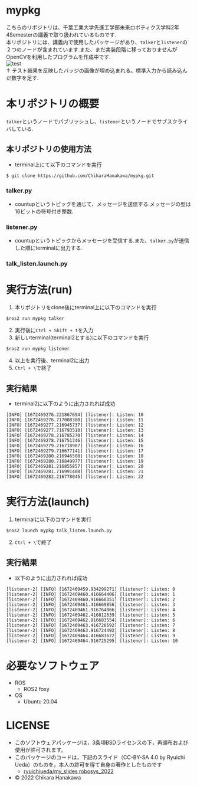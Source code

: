 # mypkg
こちらのリポジトリは、千葉工業大学先進工学部未来ロボティクス学科2年4Semesterの講義で取り扱われているものです.  
本リポジトリには、講義内で使用したパッケージがあり、`talker`と`listener`の２つのノードが含まれています.また、まだ実装段階に移っておりませんがOpenCVを利用したプログラムを作成中です.  
![test](https://github.com/ChikaraHanakawa/mypkg/actions/workflows/test.yml/badge.svg)  
↑ テスト結果を反映したバッジの画像が埋め込まれる。標準入力から読み込んだ数字を足す.  
# 本リポジトリの概要
`talker`というノードでパブリッシュし、`listener`というノードでサブスクライバしている.  
## 本リポジトリの使用方法
- terminal上にて以下のコマンドを実行  
```
$ git clone https://github.com/ChikaraHanakawa/mypkg.git
```
### talker.py
- countupというトピックを通じて、メッセージを送信する.メッセージの型は16ビットの符号付き整数.  
### listener.py
- countupというトピックからメッセージを受信する.また、`talker.py`が送信した順にterminalに出力する.  
### talk_listen.launch.py

# 実行方法(run)
1. 本リポジトリをclone後にterminal上に以下のコマンドを実行  
```
$ros2 run mypkg talker
```
2. 実行後に`Ctrl + Shift + t`を入力  
3. 新しいterminal(terminal2とする)に以下のコマンドを実行
```
$ros2 run mypkg listener
```
4. 以上を実行後、terminal2に出力  
5. `Ctrl + \`で終了  
## 実行結果
- terminal2に以下のように出力されれば成功  
```
[INFO] [1672469276.221867694] [listener]: Listen: 10
[INFO] [1672469276.717008380] [listener]: Listen: 11
[INFO] [1672469277.216945737] [listener]: Listen: 12
[INFO] [1672469277.716793518] [listener]: Listen: 13
[INFO] [1672469278.216785270] [listener]: Listen: 14
[INFO] [1672469278.716751346] [listener]: Listen: 15
[INFO] [1672469279.216718907] [listener]: Listen: 16
[INFO] [1672469279.716677141] [listener]: Listen: 17
[INFO] [1672469280.216946508] [listener]: Listen: 18
[INFO] [1672469280.716849977] [listener]: Listen: 19
[INFO] [1672469281.216855857] [listener]: Listen: 20
[INFO] [1672469281.716991408] [listener]: Listen: 21
[INFO] [1672469282.216778045] [listener]: Listen: 22
```
# 実行方法(launch)
1. terminalに以下のコマンドを実行  
```
$ros2 launch mypkg talk_listen.launch.py
```
2. `Ctrl + \`で終了  
## 実行結果
- 以下のように出力されれば成功
```
[listener-2] [INFO] [1672469459.934299271] [listener]: Listen: 0
[listener-2] [INFO] [1672469460.416664406] [listener]: Listen: 1
[listener-2] [INFO] [1672469460.916660351] [listener]: Listen: 2
[listener-2] [INFO] [1672469461.416669856] [listener]: Listen: 3
[listener-2] [INFO] [1672469461.916764066] [listener]: Listen: 4
[listener-2] [INFO] [1672469462.416812639] [listener]: Listen: 5
[listener-2] [INFO] [1672469462.916683554] [listener]: Listen: 6
[listener-2] [INFO] [1672469463.416726592] [listener]: Listen: 7
[listener-2] [INFO] [1672469463.916724492] [listener]: Listen: 8
[listener-2] [INFO] [1672469464.416683672] [listener]: Listen: 9
[listener-2] [INFO] [1672469464.916725295] [listener]: Listen: 10
```
# 必要なソフトウェア
- ROS
  - ROS2 foxy
- OS
  - Ubuntu 20.04 
# LICENSE
  - このソフトウェアパッケージは，3条項BSDライセンスの下，再頒布および使用が許可されます。
  - このパッケージのコードは，下記のスライド（CC-BY-SA 4.0 by Ryuichi Ueda）のものを，本人の許可を得て自身の著作としたものです
    - [ryuichiueda/my_slides robosys_2022](https://github.com/ryuichiueda/my_slides/tree/master/robosys_2022)
  - © 2022 Chikara Hanakawa
